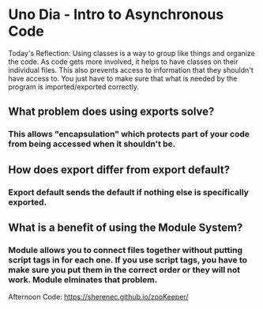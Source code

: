 # Uno Dia - Intro to Asynchronous Code

Today's Reflection: Using classes is a way to group like things and organize the code.  As code gets more involved, it helps to have classes on their individual files.  This also prevents access to information that they shouldn't have access to.  You just have to make sure that what is needed by the program is imported/exported correctly.

## What problem does using exports solve?
### This allows "encapsulation" which protects part of your code from being accessed when it shouldn't be.

## How does export differ from export default?
### Export default sends the default if nothing else is specifically exported. 

## What is a benefit of using the Module System?
### Module allows you to connect files together without putting script tags in for each one.  If you use script tags, you have to make sure you put them in the correct order or they will not work.  Module elminates that problem.

Afternoon Code:  https://sherenec.github.io/zooKeeper/